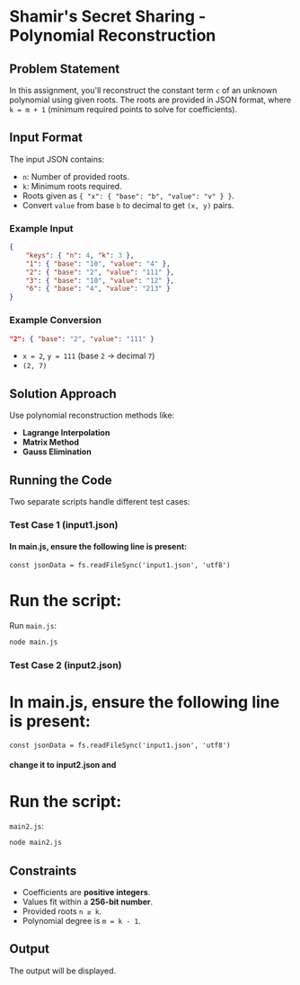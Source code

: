 # Shamir's Secret Sharing - Polynomial Reconstruction

## Problem Statement
In this assignment, you'll reconstruct the constant term `c` of an unknown polynomial using given roots. The roots are provided in JSON format, where `k = m + 1` (minimum required points to solve for coefficients).

## Input Format
The input JSON contains:
- `n`: Number of provided roots.
- `k`: Minimum roots required.
- Roots given as `{ "x": { "base": "b", "value": "v" } }`.
- Convert `value` from base `b` to decimal to get `(x, y)` pairs.

### Example Input
```json
{
    "keys": { "n": 4, "k": 3 },
    "1": { "base": "10", "value": "4" },
    "2": { "base": "2", "value": "111" },
    "3": { "base": "10", "value": "12" },
    "6": { "base": "4", "value": "213" }
}
```

### Example Conversion
```json
"2": { "base": "2", "value": "111" }
```
- `x = 2`, `y = 111` (base `2` → decimal `7`)
- `(2, 7)`

## Solution Approach
Use polynomial reconstruction methods like:
- **Lagrange Interpolation**
- **Matrix Method**
- **Gauss Elimination**

## Running the Code
Two separate scripts handle different test cases:

### Test Case 1 (input1.json)
#### In main.js, ensure the following line is present:
`const jsonData = fs.readFileSync('input1.json', 'utf8')`
# Run the script:
Run `main.js`:
```sh
node main.js
```

### Test Case 2 (input2.json)
# In main.js, ensure the following line is present:
`const jsonData = fs.readFileSync('input1.json', 'utf8')`
#### change it to input2.json and 
# Run the script:
`main2.js`:
```sh
node main2.js
```

## Constraints
- Coefficients are **positive integers**.
- Values fit within a **256-bit number**.
- Provided roots `n ≥ k`.
- Polynomial degree is `m = k - 1`.

## Output
The output will be displayed.


